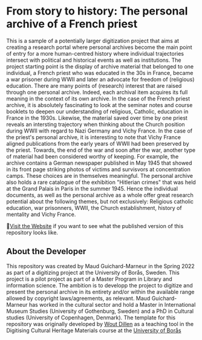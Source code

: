 # From story to history: The personal archive of a French priest

This is a sample of a potentially larger digitization project that aims at creating a
research portal where personal archives become the main point of entry for a more
human-centred history where individual trajectories intersect with political and historical events as well as institutions. The project starting point is the display
               of archive material that belonged to one individual, a French priest who was educated
               in the 30s in France, became a war prisoner during WWII and later an advocate for
               freedom of (religious) education. There are many points of (research) interest that
               are raised through one personal archive. Indeed, each archival item acquires its full
               meaning in the context of its own archive. In the case of the French priest archive, it is
               absolutely fascinating to look at the seminar notes and course booklets to deepen our
               understanding of religious, Catholic, education in France in the 1930s. Likewise, the
               material saved over time by one priest reveals an intersting trajectory when thinking
               about the Church position during WWII with regard to Nazi Germany and Vichy France.
               In the case of the priest's personal archive, it is interesting to note that Vichy France
               aligned publications from the early years of WWII had been preserved by the priest.
               Towards, the end of the war and soon after the war, another type of material had been
               considered worthy of keeping. For example, the archive contains a German newspaper
               published in May 1945 that showed in its front page striking photos of victims and
               survisvors at concentration camps. These choices are in themselves meaningful. The personal archive also holds a rare catalogue
               of the exhibition "Hitlerian crimes" that was held at the Grand Palais in Paris in
               the summer 1945. Hence the individual documents, as well as the personal archive as a
               whole offer great research potential about the following themes, but not exclusively:
               Religious catholic education, war prisonners, WWII, the Church establishment, history
               of mentality and Vichy France.


🚀[Visit the Website](https://woutdln.github.io/DCHM-template/) if you want to see what the published version of this repository looks like.


## About the Developer
This repository was created by Maud Guichard-Marneur in the Spring 2022 as part of a digitizing project at the University of Borås, Sweden. This project is a pilot project as part of a Master Program in Library and information science.
The ambition is to developp the project to digitize and present the personal archive in its entirety and/or within the available range allowed by copyright laws/agreements, as relevant.
Maud Guichard-Marneur has worked in the cultural sector and hold a Master in International Museum Studies (University of Gothenburg, Sweden) and a PhD in Cultural studies (University of Copenhagen, Denmark). 
The template for this repository was originally developed by [Wout Dillen](https://github.com/WoutDLN) as a teaching tool in the Digitising Cultural Heritage Materials course at the [University of Borås](https://www.hb.se/)
